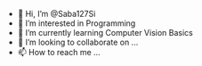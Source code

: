 - 👋 Hi, I’m @Saba127Si
- 👀 I’m interested in Programming
- 🌱 I’m currently learning Computer Vision Basics
- 💞️ I’m looking to collaborate on ...
- 📫 How to reach me ...

<!---
Saba127Si/Saba127Si is a ✨ special ✨ repository because its `README.md` (this file) appears on your GitHub profile.
You can click the Preview link to take a look at your changes.
--->

